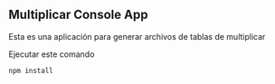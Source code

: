 

## Multiplicar Console App


Esta es una aplicación para generar archivos de tablas de multiplicar

Ejecutar este comando

```
npm install

```